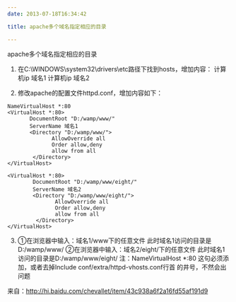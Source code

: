 ```yaml
---
date: 2013-07-18T16:34:42

title: apache多个域名指定相应的目录

---
```


apache多个域名指定相应的目录
1. 在C:\WINDOWS\system32\drivers\etc路径下找到hosts，增加内容：
    计算机ip 域名1
    计算机ip 域名2
 
2. 修改apache的配置文件httpd.conf，增加内容如下：
```
NameVirtualHost *:80
<VirtualHost *:80>
       DocumentRoot "D:/wamp/www/"
       ServerName 域名1
       <Directory "D:/wamp/www/">
              AllowOverride all
              Order allow,deny
              allow from all
        </Directory>
</VirtualHost>
 
<VirtualHost *:80>
        DocumentRoot "D:/wamp/www/eight/"
        ServerName 域名2
        <Directory "D:/wamp/www/eight/">
               AllowOverride all
               Order allow,deny
               allow from all
         </Directory>
</VirtualHost>
```

 
3. ①在浏览器中输入：域名1/www下的任意文件
    此时域名1访问的目录是D:/wamp/www/
    ②在浏览器中输入：域名2/eight/下的任意文件
    此时域名1访问的目录是D:/wamp/www/eight/
注：NameVirtualHost *:80 这句必须添加，或者去掉Include conf/extra/httpd-vhosts.conf行首
       的井号，不然会出问题

来自：http://hi.baidu.com/chevallet/item/43c938a6f2a16fd55af191d9
